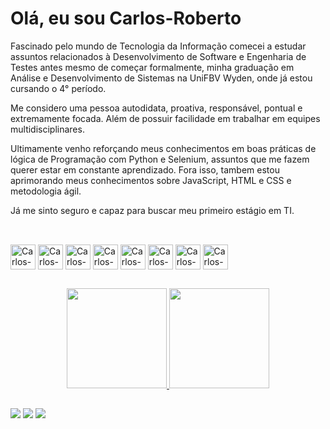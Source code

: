 # Olá, eu sou Carlos-Roberto

Fascinado pelo mundo de Tecnologia da Informação comecei a estudar assuntos relacionados à Desenvolvimento de Software e Engenharia de Testes antes mesmo de começar formalmente, minha graduação em Análise e Desenvolvimento de Sistemas na UniFBV Wyden, onde já estou cursando o 4° período.

Me considero uma pessoa autodidata, proativa, responsável, pontual e extremamente focada. Além de possuir facilidade em trabalhar em equipes multidisciplinares. 

Ultimamente venho reforçando meus conhecimentos em boas práticas de lógica de Programação com Python e Selenium, assuntos que me fazem querer estar em constante aprendizado. Fora isso, tambem estou aprimorando meus conhecimentos sobre JavaScript, HTML e CSS e metodologia ágil.

Já me sinto seguro e capaz para buscar meu primeiro estágio em TI.

 ##

 <div style="display: inline_block"><br>
    <img align="center" alt="Carlos-django" height="40" width="40" src="https://img.icons8.com/external-tal-revivo-fresh-tal-revivo/56/000000/external-django-a-high-level-python-web-framework-that-encourages-rapid-development-logo-fresh-tal-revivo.png"/>
    <img align="center" alt="Carlos-python" height="40" width="40" src="https://img.icons8.com/color/100/000000/python--v1.png"/>
    <img align="center" alt="Carlos-html" height="40" width="40" src="https://img.icons8.com/color/144/000000/html-5--v1.png"/>
    <img align="center" alt="Carlos-selenium" height="40" width="40" src="https://img.icons8.com/fluency/96/000000/css3.png"/>
    <img align="center" alt="Carlos-selenium" height="40" width="40" src="https://img.icons8.com/officel/80/000000/selenium-test-automation.png"/>
    <img align="center" alt="Carlos-selenium" height="40" width="40" src="https://img.icons8.com/external-flaticons-lineal-color-flat-icons/64/000000/external-qa-customer-feedback-flaticons-lineal-color-flat-icons-3.png"/>
    <img align="center" alt="Carlos-scrum" height="40" width="40" src="https://img.icons8.com/fluency/48/000000/sprint-iteration.png"/>
    <img align="center" alt="Carlos-git" height="40" width="40" src="https://img.icons8.com/color/48/000000/git.png"/>
 
 ##
 
 <div align="center">
  <a href="https://github.com/carlosrjhoe">
  <img height="160em" src="https://github-readme-stats.vercel.app/api?username=carlosrjhoe&show_icons=true&theme=dracula&include_all_commits=true&count_private=true"/>
  <img height="160em" src="https://github-readme-stats.vercel.app/api/top-langs/?username=carlosrjhoe&layout=compact&langs_count=7&theme=dracula"/>
 </div>
 
 ##
 
 <div> 
  <a href="https://www.facebook.com/CarlosRJhoe/" target="_blank"><img src="https://img.shields.io/badge/-Facebook-9146FF?style=for-the-badge&logo=facebook&logoColor=white" target="_blank"></a>
  <a href="https://www.instagram.com/carlosrjhoe/" target="_blank"><img src="https://img.shields.io/badge/-Instagram-%23E4405F?style=for-the-badge&logo=instagram&logoColor=white" target="_blank"></a>
  <a href="https://www.linkedin.com/in/carlos-roberto-conceicao/" target="_blank"><img src="https://img.shields.io/badge/-LinkedIn-%230077B5?style=for-the-badge&logo=linkedin&logoColor=white" target="_blank"></a>
 
 </div>
